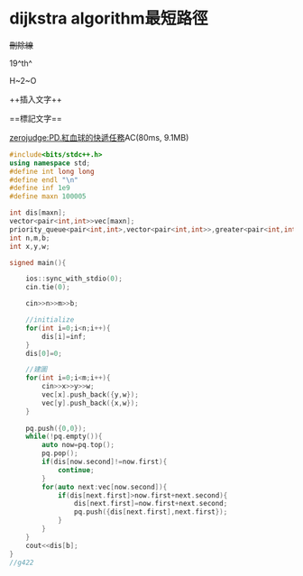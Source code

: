 dijkstra algorithm最短路徑
=====

~~刪除線~~

19^th^

H~2~O

++插入文字++

==標記文字==





[zerojudge:PD.紅血球的快遞任務](https://zerojudge.tw/ShowProblem?problemid=g422)AC(80ms, 9.1MB)
```cpp
#include<bits/stdc++.h>
using namespace std;
#define int long long
#define endl "\n"
#define inf 1e9
#define maxn 100005

int dis[maxn];
vector<pair<int,int>>vec[maxn];
priority_queue<pair<int,int>,vector<pair<int,int>>,greater<pair<int,int>>>pq;
int n,m,b;
int x,y,w;

signed main(){

    ios::sync_with_stdio(0);
    cin.tie(0);

    cin>>n>>m>>b;

    //initialize
    for(int i=0;i<n;i++){
        dis[i]=inf;
    }
    dis[0]=0;

    //建圖  
    for(int i=0;i<m;i++){
        cin>>x>>y>>w;
        vec[x].push_back({y,w});
        vec[y].push_back({x,w});
    }
    
    pq.push({0,0});
    while(!pq.empty()){
        auto now=pq.top();
        pq.pop();
        if(dis[now.second]!=now.first){
            continue;
        }
        for(auto next:vec[now.second]){
            if(dis[next.first]>now.first+next.second){
                dis[next.first]=now.first+next.second;
                pq.push({dis[next.first],next.first});
            }
        }
    }
    cout<<dis[b];
}
//g422
```
